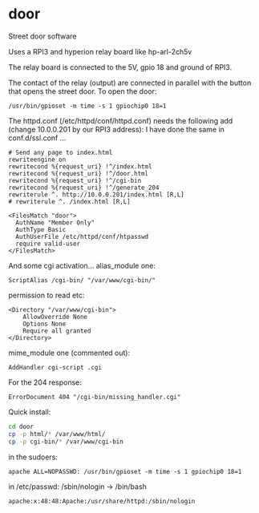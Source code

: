 # door
Street door software

Uses a RPI3 and hyperion relay board like hp-arl-2ch5v

The relay board is connected to the 5V, gpio 18 and ground of RPI3.

The contact of the relay (output) are connected in parallel with the button that opens the street door.
To open the door:
```
/usr/bin/gpioset -m time -s 1 gpiochip0 18=1
```


The httpd.conf (/etc/httpd/conf/httpd.conf) needs the following add (change 10.0.0.201 by our RPI3 address):
I have done the same in conf.d/ssl.conf ...
```
# Send any page to index.html
rewriteengine on
rewritecond %{request_uri} !^/index.html
rewritecond %{request_uri} !^/door.html
rewritecond %{request_uri} !^/cgi-bin
rewritecond %{request_uri} !^/generate_204
rewriterule ^. http://10.0.0.201/index.html [R,L]
# rewriterule ^. /index.html [R,L]

<FilesMatch "door">
  AuthName "Member Only"
  AuthType Basic
  AuthUserFile /etc/httpd/conf/htpasswd
  require valid-user
</FilesMatch>
```

And some cgi activation...
alias_module one:
```
ScriptAlias /cgi-bin/ "/var/www/cgi-bin/"
```
permission to read etc:
```
<Directory "/var/www/cgi-bin">
    AllowOverride None
    Options None
    Require all granted
</Directory>
```
mime_module one (commented out):
```
AddHandler cgi-script .cgi
```
For the 204 response:
```
ErrorDocument 404 "/cgi-bin/missing_handler.cgi"
```

Quick install:
```bash
cd door
cp -p html/* /var/www/html/
cp -p cgi-bin/* /var/www/cgi-bin
```
in the sudoers:
```
apache ALL=NOPASSWD: /usr/bin/gpioset -m time -s 1 gpiochip0 18=1
```
in /etc/passwd: /sbin/nologin -> /bin/bash
```
apache:x:48:48:Apache:/usr/share/httpd:/sbin/nologin
```
